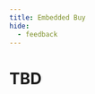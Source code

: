 ```yaml
---
title: Embedded Buy
hide:
  - feedback
---
```


# TBD
<script
    id="fsc-api"
    src="https://sbl.onfastspring.com/sbl/0.9.4/fastspring-builder.min.js"
    type="text/javascript"
    data-storefront="crossdb.test.onfastspring.com/embedded-crossdb">
</script>
<!--- The following DIV element will become the container for embedded checkout.
Place this DIV element in the page, wherever the embedded checkout is expected to be placed --->
<div id="fsc-embedded-checkout-container">

</div>